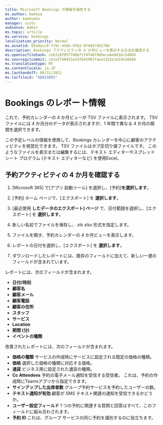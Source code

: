 ```yaml
---
title: Microsoft Bookings の情報を報告する
ms.author: kwekua
author: kwekuako
manager: scotv
audience: Admin
ms.topic: article
ms.service: bookings
localization_priority: Normal
ms.assetid: 03a9acc9-f29c-456b-9fb2-0f49474b2708
description: Bookings アクティビティの 4 か月ビューを表示する方法を確認する
ms.openlocfilehash: ceb318f0577d6bf1f4f46f809ecabe0d1bc5d804
ms.sourcegitcommit: c41e3f48451e2d7b45901faee21b1e1d19a16688
ms.translationtype: MT
ms.contentlocale: ja-JP
ms.lasthandoff: 08/31/2021
ms.locfileid: "58823855"
---
```

# <a name="reporting-info-for-bookings"></a>Bookings のレポート情報

これで、予約カレンダーの 4 か月ビューが TSV ファイルに表示されます。 TSV ファイルには 4 か月分のデータが表示されますが、1 年間で異なる 4 か月の期間を選択できます。

この予定レベルの情報を使用して、Bookings カレンダーを中心に顧客のアクティビティを視覚化できます。 TSV ファイルはタブ区切り値ファイルです。 このようなファイルを表示または編集するには、テキスト エディターやスプレッドシート プログラム (テキスト エディターなど) を使用Excel。

## <a name="see-four-months-of-booking-activity"></a>予約アクティビティの 4 か月を確認する

1. [Microsoft 365] で[アプリ 起動ツール] を選択し、[予約]**を選択します**。

1. [予約] ホーム ページで、[エクスポート] を **選択します**。

1. [最近使用 **したデータのエクスポート] ページ** で、日付範囲を選択し、[エクスポート] を **選択します**。

1. 新しい名前でファイルを保存し、.xls xlsx 形式を指定します。

1. ファイルを開き、予約カレンダーの 4 か月ビューを表示します。

1. レポートの日付を選択し、[エクスポート] を **選択します**。

1. ダウンロードしたレポートには、既存のフィールドに加えて、新しい一連のフィールドが含まれています。

レポートには、次のフィールドが含まれます。

 - **日付/時刻**
- **顧客名**
- **顧客メール**
- **顧客電話**
- **顧客の住所**
- **スタッフ**
- **サービス**
- **Location**
- **期間 (分)**
- **イベントの種類**

改善されたレポートには、次のフィールドが含まれます。

- **価格の種類**   サービスの作成時にサービスに設定される既定の価格の種類。
- **価格**   選択した価格の種類に対応する価格。
- **通貨**   ビジネス用に設定された通貨の種類。
- **Cc Attendees**   予約の電子メール通知を受信する受信者。 これは、予約の作成時にTeamsアプリから指定できます。
- **サインアップした出席者数**   グループ予約サービスを予約したユーザーの数。
- **テキスト通知が有効**   顧客が SMS テキスト関連の通知を受信できるかどうか。
- **ユーザー設定フィールド**   1 つの予約に関連する質問と回答はすべて、このフィールドに組み合わされます。
- **予約 ID**   これは、グループ サービスの同じ予約を識別するのに役立ちます。
